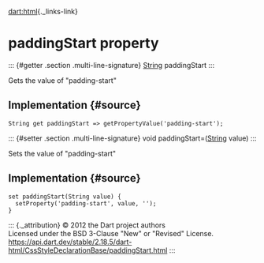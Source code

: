 [dart:html](../../dart-html/dart-html-library){._links-link}

paddingStart property
=====================

::: {#getter .section .multi-line-signature}
[String](../../dart-core/string-class) paddingStart
:::

Gets the value of \"padding-start\"

Implementation {#source}
--------------

``` {.language-dart data-language="dart"}
String get paddingStart => getPropertyValue('padding-start');
```

::: {#setter .section .multi-line-signature}
void paddingStart=([String](../../dart-core/string-class) value)
:::

Sets the value of \"padding-start\"

Implementation {#source}
--------------

``` {.language-dart data-language="dart"}
set paddingStart(String value) {
  setProperty('padding-start', value, '');
}
```

::: {._attribution}
© 2012 the Dart project authors\
Licensed under the BSD 3-Clause \"New\" or \"Revised\" License.\
<https://api.dart.dev/stable/2.18.5/dart-html/CssStyleDeclarationBase/paddingStart.html>
:::
